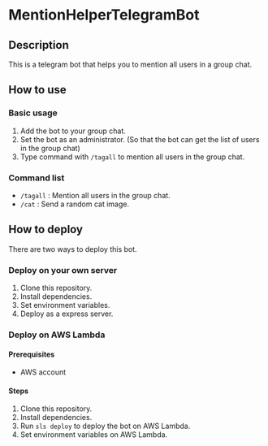 # MentionHelperTelegramBot

## Description

This is a telegram bot that helps you to mention all users in a group chat.

## How to use

### Basic usage

1. Add the bot to your group chat.
2. Set the bot as an administrator. (So that the bot can get the list of users in the group chat)
3. Type command with ```/tagall``` to mention all users in the group chat.

### Command list

- ```/tagall``` : Mention all users in the group chat.
- ```/cat``` : Send a random cat image.

## How to deploy

There are two ways to deploy this bot.

### Deploy on your own server

1. Clone this repository.
2. Install dependencies.
3. Set environment variables.
4. Deploy as a express server.

### Deploy on AWS Lambda

#### Prerequisites

- AWS account

#### Steps

1. Clone this repository.
2. Install dependencies.
3. Run ```sls deploy``` to deploy the bot on AWS Lambda.
4. Set environment variables on AWS Lambda.
